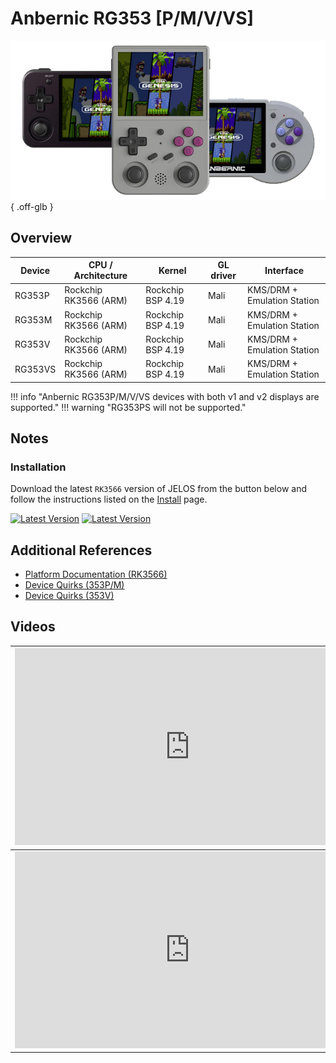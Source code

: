 # Anbernic RG353 [P/M/V/VS]

![](../../_inc/images/devices/anbernic-rg353.png){ .off-glb }

## Overview

| Device | CPU / Architecture | Kernel | GL driver | Interface |
| -- | -- | -- | -- | -- |
| RG353P | Rockchip RK3566 (ARM) | Rockchip BSP 4.19 | Mali | KMS/DRM + Emulation Station |
| RG353M | Rockchip RK3566 (ARM) | Rockchip BSP 4.19 | Mali | KMS/DRM + Emulation Station |
| RG353V | Rockchip RK3566 (ARM) | Rockchip BSP 4.19 | Mali | KMS/DRM + Emulation Station |
| RG353VS | Rockchip RK3566 (ARM) | Rockchip BSP 4.19 | Mali | KMS/DRM + Emulation Station |

!!! info "Anbernic RG353P/M/V/VS devices with both v1 and v2 displays are supported."
!!! warning "RG353PS will not be supported."

## Notes

### Installation

Download the latest `RK3566` version of JELOS from the button below and follow the instructions listed on the [Install](../../../play/install/) page.

[![Latest Version](https://img.shields.io/github/release/JustEnoughLinuxOS/distribution.svg?labelColor=111111&color=5998FF&label=Latest&style=flat#only-light)](https://github.com/JustEnoughLinuxOS/distribution/releases/latest)
[![Latest Version](https://img.shields.io/github/release/JustEnoughLinuxOS/distribution.svg?labelColor=dddddd&color=5998FF&label=Latest&style=flat#only-dark)](https://github.com/JustEnoughLinuxOS/distribution/releases/latest)

## Additional References

- [Platform Documentation (RK3566)](https://github.com/JustEnoughLinuxOS/distribution/blob/main/documentation/PER_DEVICE_DOCUMENTATION/RK3566)
- [Device Quirks (353P/M)](https://github.com/JustEnoughLinuxOS/distribution/tree/main/packages/hardware/quirks/devices/Anbernic%20RG353P)
- [Device Quirks (353V)](https://github.com/JustEnoughLinuxOS/distribution/tree/main/packages/hardware/quirks/devices/Anbernic%20RG353V)

## Videos

| <iframe width="560" height="315" src="https://www.youtube.com/embed/tJR0Evx3KS0?si=UNCRp6nQWJClLo0H" frameborder="0" allow="accelerometer; autoplay; clipboard-write; encrypted-media; gyroscope; picture-in-picture; web-share" allowfullscreen></iframe> | <iframe width="560" height="315" src="https://www.youtube.com/embed/MjyyxyIcEto?si=wYlVT6oRjsCGg0Hh" title="YouTube video player" frameborder="0" allow="accelerometer; autoplay; clipboard-write; encrypted-media; gyroscope; picture-in-picture; web-share" allowfullscreen></iframe> |
| -- | -- |
| <iframe width="560" height="315" src="https://www.youtube.com/embed/Q9zETew3iuY?si=PiOlyviTPN3QDQqb&amp;start=1104" title="YouTube video player" frameborder="0" allow="accelerometer; autoplay; clipboard-write; encrypted-media; gyroscope; picture-in-picture; web-share" allowfullscreen></iframe> | <iframe width="560" height="315" src="https://www.youtube.com/embed/vnHRKn9FoVw?si=OuJyNbTn3rdJNvNa" title="YouTube video player" frameborder="0" allow="accelerometer; autoplay; clipboard-write; encrypted-media; gyroscope; picture-in-picture; web-share" allowfullscreen></iframe> |
